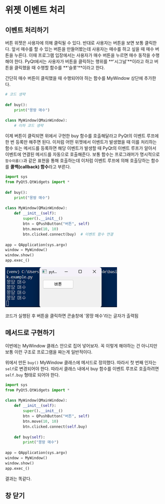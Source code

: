 # 위젯 이벤트 처리

## 이벤트 처리하기
버튼 위젯은 사용자에 의해 클릭될 수 있다. 반대로 사용자는 버튼을 보면 보통 클릭한다. 앞서 매수를 할 수 있는 버튼을 만들어봤는데 사용자는 매수를 하고 싶을 때 매수 버튼을 누른다. 이때 프로그램 입장에서는 사용자가 매수 버튼을 누르면 매수 동작을 수행해야 한다. PyQt에서는 사용자가 버튼을 클릭하는 행위를 **'시그널'**이라고 하고 버튼을 클릭했을 때 수행할 함수를 **'슬롯'**이라고 한다.

간단히 매수 버튼이 클릭했을 때 수행되어야 하는 함수를 MyWindow 상단에 추가한다.

```Python
# 코드 생략

def buy():
    print("몽땅 매수")

class MyWindow(QMainWindow):
    # 이하 코드 생략

```

이제 버튼이 클릭되면 위에서 구현한 buy 함수를 호출해달라고 PyQt의 이벤트 루프에 한 번 등록만 해주면 된다. 이처럼 어떤 위젯에서 이벤트가 발생했을 때 이를 처리하는 함수 또는 메서드를 등록하면 해당 이벤트가 발생할 때 PyQt의 이벤트 루프가 알아서 이벤트에 연결된 메서드를 자동으로 호출해준다. 보통 함수는 프로그래머가 명시적으로 `함수이름()`과 같은 표현을 통해 호출하는데 이처럼 이벤트 루프에 의해 호출당하는 함수를 **콜백(callback) 함수**라고 부른다.

```Python
import sys
from PyQt5.QtWidgets import *

def buy():
    print("몽땅 매수")
    
class MyWindow(QMainWindow):
    def __init__(self):
        super().__init__()
        btn = QPushButton("버튼", self)
        btn.move(10, 10)
        btn.clicked.connect(buy)  # 이벤트 함수 연결

app = QApplication(sys.argv)
window = MyWindow()
window.show()
app.exec_()
```

![callback_example](../../pictures/widget_event_process/callback_example.png)

코드가 실행된 후 버튼을 클릭하면 콘솔창에 '몽땅 매수'라는 글자가 출력됨

## 메서드로 구현하기
이번에는 MyWindow 클래스 안으로 집어 넣어보자. 꼭 이렇게 해야하는 건 아니지만 보통 이런 구조로 프로그램을 짜는게 일반적이다.

위에서 만든 `buy()` MyWindow 클래스에 메서드로 정의했다. 따라서 첫 번째 인자는 `self`로 변경되어야 한다. 따라서 클래스 내에서 buy 함수를 이벤트 루프로 호출하려면 `self.buy` 형태로 되어야 한다.

```Python
import sys
from PyQt5.QtWidgets import *

class MyWindow(QMainWindow):
    def __init__(self):
        super().__init__()
        btn = QPushButton("버튼", self)
        btn.move(10, 10)
        btn.clicked.connect(self.buy)
        
    def buy(self):
        print("몽땅 매수")
        
app = QApplication(sys.argv)
window = MyWindow()
window.show()
app.exec_()
```

결과는 똑같다.

## 창 닫기

